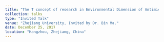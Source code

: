 ```yaml
---
title: "The T concept of research in Environmental Dimension of Antimicrobial Resistance – Perspectives from an interdisciplinary Environmental Scientist in training."
collection: talks
type: "Invited Talk"
venue: "Zhejiang University, Invited by Dr. Bin Ma."
date: December 25, 2017
location: "Hangzhou, Zhejiang, China"
---
```


